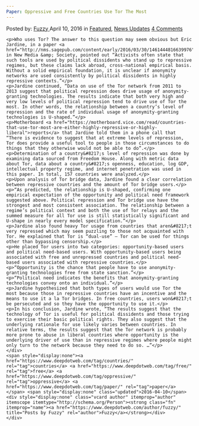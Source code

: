 ```yaml
---
Paper: Oppressive and Free Countries Use Tor The Most
---
```

<article class="post-listing post-13686 post type-post status-publish format-standard has-post-thumbnail hentry  tag-countries tag-free tag-oppressive tag-paper 
    <div class="post-inner">
        <span>Posted by: <a href="https://www.deepdotweb.com/author/fuzzy/" title="">Fuzzy </a></span>
    <span>April 10, 2016</span>
    <span>in <a href="https://www.deepdotweb.com/category/deepdot-news/" rel="category tag">Featured</a>, <a href="https://www.deepdotweb.com/category/news-updates/" rel="category tag">News Updates</a></span>
    <span><a href="https://www.deepdotweb.com/2016/04/10/paper-oppressive-free-countries-use-tor/#comments">4 Comments</a></span>
    </p>
    <div class="clear"></div>
    
    <p>Who uses Tor? The answer to this question may seem obvious but Eric Jardine, in a paper <a href="http://nms.sagepub.com/content/early/2016/03/30/1461444816639976">published</a> in New Media &amp; Society, pointed out “Activists often state that such tools are used by political dissidents who stand up to repressive regimes, but these claims lack abroad, cross-national empirical basis. Without a solid empirical foundation, it is unclear if anonymity networks are used consistently by political dissidents in highly repressive contexts.”</p>
    <p>Jardine continued, “Data on use of the Tor network from 2011 to 2013 suggest that political repression does drive usage of anonymity-granting technologies. The results indicate that both very high and very low levels of political repression tend to drive use of Tor the most. In other words, the relationship between a country’s level of repression and the rate of individual usage of anonymity-granting technologies is U-shaped.”</p>
    <p>Motherboard <a href="https://motherboard.vice.com/read/countries-that-use-tor-most-are-either-highly-repressive-or-highly-liberal">reports</a> that Jardine told them in a phone call that “There is evidence to suggest that at extreme levels of repression, Tor does provide a useful tool to people in those circumstances to do things that they otherwise would not be able to do”.</p>
    <p>Determination of a country&#8217;s level of repression was done by examining data sourced from Freedom House. Along with metric data about Tor, data about a country&#8217;s openness, education, log GDP, intellectual property regime, and internet penetration was used in this paper. In total, 157 countries were analyzed.</p>
    <p>Upon analysis of Tor bridge data, Jardine found a clear correlation between repressive countries and the amount of Tor bridge users.</p>
    <p>“As predicted, the relationship is U-shaped, confirming one empirical expectation of the opportunity and political need framework suggested above. Political repression and Tor bridge use have the strongest and most consistent association. The relationship between a regime’s political context and both the use of Tor relays and the summed measure for all Tor use is still statistically significant and U-shape in nearly every model specification.”</p>
    <p>Jardine also found heavy Tor usage from countries that aren&#8217;t very repressed which may seem puzzling to those not acquainted with Tor. He explained that Tor is “dual-use” – Tor can be used for things other than bypassing censorship.</p>
    <p>He placed Tor users into two categories: opportunity-based users and political need-based users. With opportunity-based users being associated with free and unrepressed countries and political need-based users associated with repressive countries.</p>
    <p>“Opportunity is the chance that people have to use anonymity-granting technologies free from state sanction.”</p>
    <p>“Political need indicates the benefits that anonymity-granting technologies convey onto an individual.”</p>
    <p>Jardine hypothesized that both types of users would use Tor the most because those in repressive countries have an incentive and the means to use it a la Tor bridges. In free countries, users won&#8217;t be persecuted and so they have the opportunity to use it.</p>
    <p>In his conclusion, Jardine wrote, “The results suggest that the technology of Tor is useful for political dissidents and those trying to exercise their basic political rights. They also suggest that the underlying rationale for use likely varies between countries. In relative terms, the results suggest that the Tor network is probably more prone to abuse in liberal countries where opportunity is the underlying driver of use than in repressive regimes where people might only turn to the network because they need to do so. …”</p>
    </div>
    <span style="display:none"><a href="https://www.deepdotweb.com/tag/countries/" rel="tag">countries</a> <a href="https://www.deepdotweb.com/tag/free/" rel="tag">free</a> <a href="https://www.deepdotweb.com/tag/oppressive/" rel="tag">oppressive</a> <a href="https://www.deepdotweb.com/tag/paper/" rel="tag">paper</a> </span> <span style="display:none" class="updated">2016-04-10</span>
    <div style="display:none" class="vcard author" itemprop="author" itemscope itemtype="http://schema.org/Person"><strong class="fn" itemprop="name"><a href="https://www.deepdotweb.com/author/fuzzy/" title="Posts by Fuzzy" rel="author">Fuzzy</a></strong></div>
    </div>
</article>

